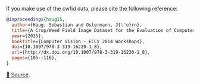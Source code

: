 If you make use of the cwfid data, please cite the following reference:

``` bibtex
@inproceedings{haug15,
  author={Haug, Sebastian and Ostermann, J{\"o}rn},
  title={A Crop/Weed Field Image Dataset for the Evaluation of Computer Vision Based Precision Agriculture Tasks},
  year={2015},
  booktitle={Computer Vision - ECCV 2014 Workshops},
  doi={10.1007/978-3-319-16220-1_8},
  url={http://dx.doi.org/10.1007/978-3-319-16220-1_8},
  pages={105--116},
}
```

[🔗 Source](https://github.com/cwfid/dataset#paper).
